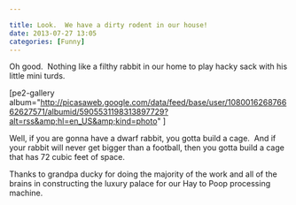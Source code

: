 ```yaml
---

title: Look.  We have a dirty rodent in our house!
date: 2013-07-27 13:05
categories: [Funny]
---
```

Oh good.  Nothing like a filthy rabbit in our home to play hacky sack with his little mini turds.

[pe2-gallery album="http://picasaweb.google.com/data/feed/base/user/108001626876662627571/albumid/5905531198313897729?alt=rss&amp;hl=en_US&amp;kind=photo" ]

Well, if you are gonna have a dwarf rabbit, you gotta build a cage.  And if your rabbit will never get bigger than a football, then you gotta build a cage that has 72 cubic feet of space.

Thanks to grandpa ducky for doing the majority of the work and all of the brains in constructing the luxury palace for our Hay to Poop processing machine.
